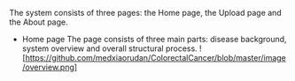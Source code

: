 The system consists of three pages: the Home page, the Upload page and the About page.
+ Home page
The page consists of three main parts: disease background, system overview and overall structural process.
![https://github.com/medxiaorudan/ColorectalCancer/blob/master/image/overview.png]
